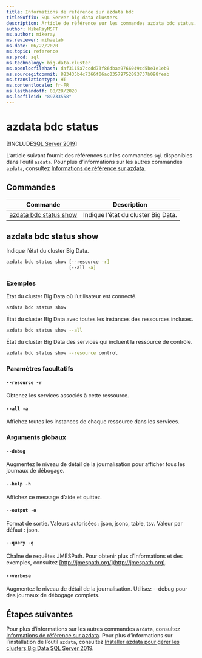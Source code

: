 ```yaml
---
title: Informations de référence sur azdata bdc
titleSuffix: SQL Server big data clusters
description: Article de référence sur les commandes azdata bdc status.
author: MikeRayMSFT
ms.author: mikeray
ms.reviewer: mihaelab
ms.date: 06/22/2020
ms.topic: reference
ms.prod: sql
ms.technology: big-data-cluster
ms.openlocfilehash: daf3115a7ccdd73f86dbaa9766049cd5be1e1eb9
ms.sourcegitcommit: 883435b4c7366f06ac03579752093737b098feab
ms.translationtype: HT
ms.contentlocale: fr-FR
ms.lasthandoff: 08/28/2020
ms.locfileid: "89733558"
---
```

# <a name="azdata-bdc-status"></a>azdata bdc status

[!INCLUDE[SQL Server 2019](../../includes/applies-to-version/sqlserver2019.md)]

L’article suivant fournit des références sur les commandes `sql` disponibles dans l’outil `azdata`. Pour plus d’informations sur les autres commandes `azdata`, consultez [Informations de référence sur azdata](reference-azdata.md).

## <a name="commands"></a>Commandes
| Commande | Description |
| --- | --- |
[azdata bdc status show](#azdata-bdc-status-show) | Indique l’état du cluster Big Data.
## <a name="azdata-bdc-status-show"></a>azdata bdc status show
Indique l’état du cluster Big Data.
```bash
azdata bdc status show [--resource -r] 
                       [--all -a]
```
### <a name="examples"></a>Exemples
État du cluster Big Data où l’utilisateur est connecté.
```bash
azdata bdc status show
```
État du cluster Big Data avec toutes les instances des ressources incluses.
```bash
azdata bdc status show --all
```
État du cluster Big Data des services qui incluent la ressource de contrôle.
```bash
azdata bdc status show --resource control
```
### <a name="optional-parameters"></a>Paramètres facultatifs
#### `--resource -r`
Obtenez les services associés à cette ressource.
#### `--all -a`
Affichez toutes les instances de chaque ressource dans les services.
### <a name="global-arguments"></a>Arguments globaux
#### `--debug`
Augmentez le niveau de détail de la journalisation pour afficher tous les journaux de débogage.
#### `--help -h`
Affichez ce message d’aide et quittez.
#### `--output -o`
Format de sortie.  Valeurs autorisées : json, jsonc, table, tsv.  Valeur par défaut : json.
#### `--query -q`
Chaîne de requêtes JMESPath. Pour obtenir plus d’informations et des exemples, consultez [http://jmespath.org/](http://jmespath.org).
#### `--verbose`
Augmentez le niveau de détail de la journalisation. Utilisez --debug pour des journaux de débogage complets.

## <a name="next-steps"></a>Étapes suivantes

Pour plus d’informations sur les autres commandes `azdata`, consultez [Informations de référence sur azdata](reference-azdata.md). Pour plus d’informations sur l’installation de l’outil `azdata`, consultez [Installer azdata pour gérer les clusters Big Data SQL Server 2019](../install/deploy-install-azdata.md).
